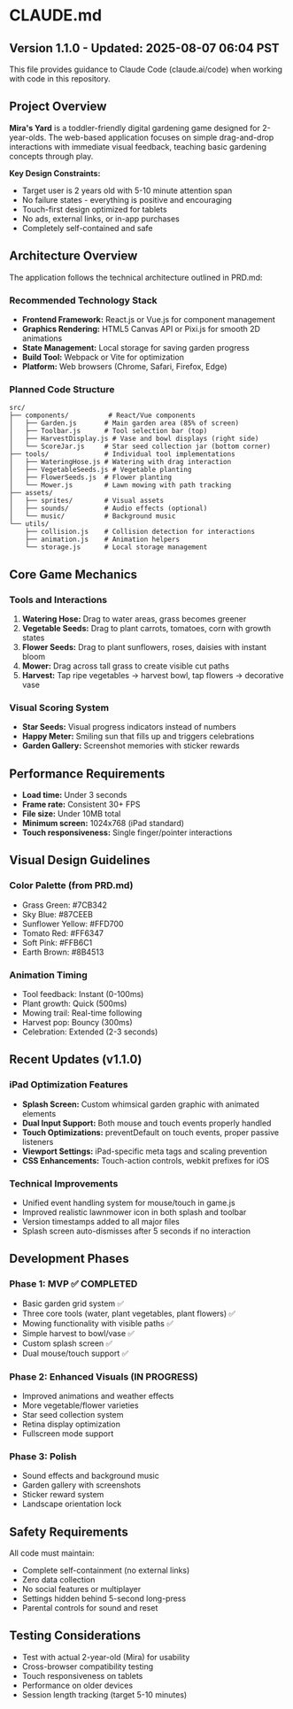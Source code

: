 # CLAUDE.md
## Version 1.1.0 - Updated: 2025-08-07 06:04 PST

This file provides guidance to Claude Code (claude.ai/code) when working with code in this repository.

## Project Overview

**Mira's Yard** is a toddler-friendly digital gardening game designed for 2-year-olds. The web-based application focuses on simple drag-and-drop interactions with immediate visual feedback, teaching basic gardening concepts through play.

**Key Design Constraints:**
- Target user is 2 years old with 5-10 minute attention span
- No failure states - everything is positive and encouraging
- Touch-first design optimized for tablets
- No ads, external links, or in-app purchases
- Completely self-contained and safe

## Architecture Overview

The application follows the technical architecture outlined in PRD.md:

### Recommended Technology Stack
- **Frontend Framework:** React.js or Vue.js for component management
- **Graphics Rendering:** HTML5 Canvas API or Pixi.js for smooth 2D animations
- **State Management:** Local storage for saving garden progress
- **Build Tool:** Webpack or Vite for optimization
- **Platform:** Web browsers (Chrome, Safari, Firefox, Edge)

### Planned Code Structure
```
src/
├── components/          # React/Vue components
│   ├── Garden.js       # Main garden area (85% of screen)
│   ├── Toolbar.js      # Tool selection bar (top)
│   ├── HarvestDisplay.js # Vase and bowl displays (right side)
│   └── ScoreJar.js     # Star seed collection jar (bottom corner)
├── tools/              # Individual tool implementations
│   ├── WateringHose.js # Watering with drag interaction
│   ├── VegetableSeeds.js # Vegetable planting
│   ├── FlowerSeeds.js  # Flower planting
│   └── Mower.js        # Lawn mowing with path tracking
├── assets/
│   ├── sprites/        # Visual assets
│   ├── sounds/         # Audio effects (optional)
│   └── music/          # Background music
└── utils/
    ├── collision.js    # Collision detection for interactions
    ├── animation.js    # Animation helpers
    └── storage.js      # Local storage management
```

## Core Game Mechanics

### Tools and Interactions
1. **Watering Hose:** Drag to water areas, grass becomes greener
2. **Vegetable Seeds:** Drag to plant carrots, tomatoes, corn with growth states
3. **Flower Seeds:** Drag to plant sunflowers, roses, daisies with instant bloom
4. **Mower:** Drag across tall grass to create visible cut paths
5. **Harvest:** Tap ripe vegetables → harvest bowl, tap flowers → decorative vase

### Visual Scoring System
- **Star Seeds:** Visual progress indicators instead of numbers
- **Happy Meter:** Smiling sun that fills up and triggers celebrations
- **Garden Gallery:** Screenshot memories with sticker rewards

## Performance Requirements

- **Load time:** Under 3 seconds
- **Frame rate:** Consistent 30+ FPS
- **File size:** Under 10MB total
- **Minimum screen:** 1024x768 (iPad standard)
- **Touch responsiveness:** Single finger/pointer interactions

## Visual Design Guidelines

### Color Palette (from PRD.md)
- Grass Green: #7CB342
- Sky Blue: #87CEEB  
- Sunflower Yellow: #FFD700
- Tomato Red: #FF6347
- Soft Pink: #FFB6C1
- Earth Brown: #8B4513

### Animation Timing
- Tool feedback: Instant (0-100ms)
- Plant growth: Quick (500ms)
- Mowing trail: Real-time following
- Harvest pop: Bouncy (300ms)
- Celebration: Extended (2-3 seconds)

## Recent Updates (v1.1.0)

### iPad Optimization Features
- **Splash Screen:** Custom whimsical garden graphic with animated elements
- **Dual Input Support:** Both mouse and touch events properly handled
- **Touch Optimizations:** preventDefault on touch events, proper passive listeners
- **Viewport Settings:** iPad-specific meta tags and scaling prevention
- **CSS Enhancements:** Touch-action controls, webkit prefixes for iOS

### Technical Improvements
- Unified event handling system for mouse/touch in game.js
- Improved realistic lawnmower icon in both splash and toolbar
- Version timestamps added to all major files
- Splash screen auto-dismisses after 5 seconds if no interaction

## Development Phases

### Phase 1: MVP ✅ COMPLETED
- Basic garden grid system ✅
- Three core tools (water, plant vegetables, plant flowers) ✅
- Mowing functionality with visible paths ✅
- Simple harvest to bowl/vase ✅
- Custom splash screen ✅
- Dual mouse/touch support ✅

### Phase 2: Enhanced Visuals (IN PROGRESS)
- Improved animations and weather effects
- More vegetable/flower varieties
- Star seed collection system
- Retina display optimization
- Fullscreen mode support

### Phase 3: Polish
- Sound effects and background music
- Garden gallery with screenshots
- Sticker reward system
- Landscape orientation lock

## Safety Requirements

All code must maintain:
- Complete self-containment (no external links)
- Zero data collection
- No social features or multiplayer
- Settings hidden behind 5-second long-press
- Parental controls for sound and reset

## Testing Considerations

- Test with actual 2-year-old (Mira) for usability
- Cross-browser compatibility testing
- Touch responsiveness on tablets
- Performance on older devices
- Session length tracking (target 5-10 minutes)